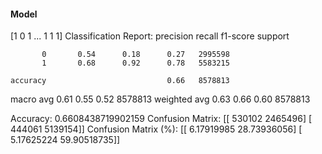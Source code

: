 #### Model
[1 0 1 ... 1 1 1]
Classification Report:
              precision    recall  f1-score   support

           0       0.54      0.18      0.27   2995598
           1       0.68      0.92      0.78   5583215

    accuracy                           0.66   8578813
   macro avg       0.61      0.55      0.52   8578813
weighted avg       0.63      0.66      0.60   8578813

Accuracy: 0.6608438719902159
Confusion Matrix:
[[ 530102 2465496]
 [ 444061 5139154]]
Confusion Matrix (%):
[[ 6.17919985 28.73936056]
 [ 5.17625224 59.90518735]]
